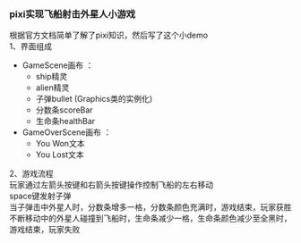### pixi实现飞船射击外星人小游戏
根据官方文档简单了解了pixi知识，然后写了这个小demo<br>
1、界面组成
- GameScene画布 ：<br>
  - ship精灵<br>
  - alien精灵<br>
  - 子弹bullet (Graphics类的实例化)<br>
  - 分数条scoreBar<br>
  - 生命条healthBar<br>
- GameOverScene画布 ：<br>
   - You Won文本<br>
   - You Lost文本<br>
 
 2、游戏流程<br>
 玩家通过左箭头按键和右箭头按键操作控制飞船的左右移动<br>
 space键发射子弹<br>
 当子弹击中外星人时，分数条增多一格，分数条颜色充满时，游戏结束，玩家获胜<br>
 不断移动中的外星人碰撞到飞船时，生命条减少一格，生命条颜色减少至全黑时，游戏结束，玩家失败<br>
 
